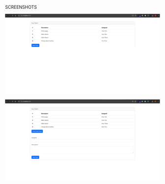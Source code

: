 SCREENSHOTS

![Alt text](./Chore-Todo-List-1.png "Screeshot 1")

![Alt text](./Chore-Todo-List-2.png "Screeshot 2")
